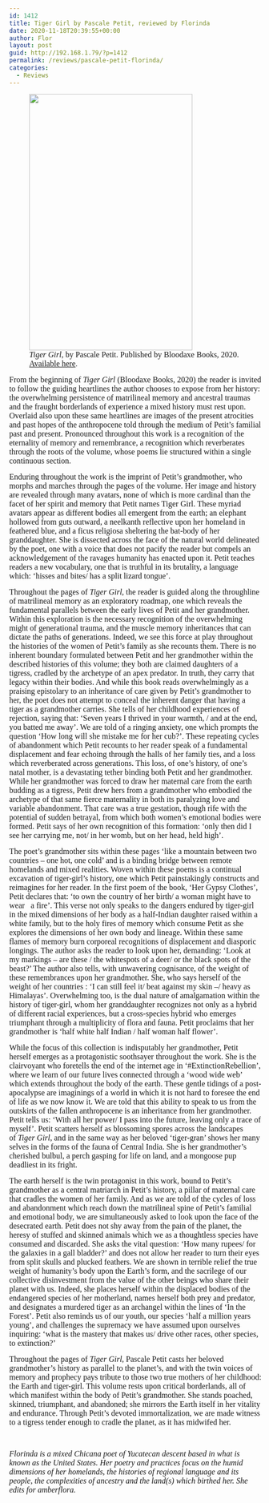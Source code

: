 ```yaml
---
id: 1412
title: Tiger Girl by Pascale Petit, reviewed by Florinda
date: 2020-11-18T20:39:55+00:00
author: Flor
layout: post
guid: http://192.168.1.79/?p=1412
permalink: /reviews/pascale-petit-florinda/
categories:
  - Reviews
---
```

<div class="wp-block-image">
  <figure class="aligncenter size-large is-resized"><img loading="lazy" src="http://amberflora.com/wp-content/uploads/2020/11/petit-652x1024.jpg" alt="" class="wp-image-1430" width="326" height="512" srcset="https://www.amberflora.com/wp-content/uploads/2020/11/petit-652x1024.jpg 652w, https://www.amberflora.com/wp-content/uploads/2020/11/petit-191x300.jpg 191w, https://www.amberflora.com/wp-content/uploads/2020/11/petit-768x1206.jpg 768w, https://www.amberflora.com/wp-content/uploads/2020/11/petit-978x1536.jpg 978w, https://www.amberflora.com/wp-content/uploads/2020/11/petit-1305x2048.jpg 1305w, https://www.amberflora.com/wp-content/uploads/2020/11/petit.jpg 1630w" sizes="(max-width: 326px) 100vw, 326px" /><figcaption><span style="font-family: georgia, palatino, serif; font-size: 12pt;"><em>Tiger Girl</em>, by Pascale Petit. Published by Bloodaxe Books, 2020. <a href="https://www.bloodaxebooks.com/ecs/product/tiger-girl-1243"> Available here</a></span>.</figcaption></figure>
</div>

<span style="font-family: georgia, palatino, serif; font-size: 12pt;">From the beginning of&nbsp;<em>Tiger Girl&nbsp;</em>​(Bloodaxe Books, 2020) the reader is invited to follow the guiding heartlines the author chooses to expose from her history: the overwhelming persistence of matrilineal memory and ancestral traumas and the fraught borderlands of experience a mixed history must rest upon. Overlaid also upon these same heartlines are images of the present atrocities and past hopes of the anthropocene told through the medium of Petit’s familial past and present. Pronounced throughout this work is a recognition of the eternality of memory and remembrance, a recognition which reverberates through the roots of the volume, whose poems lie structured within a single continuous section.<span style="font-family: georgia, palatino, serif; font-size: 12pt;"></p> 

<p>
  <span style="font-family: georgia, palatino, serif; font-size: 12pt;">Enduring throughout the work is the imprint of Petit’s grandmother, who morphs and marches through the pages of the volume. Her image and history are revealed through many avatars, none of which is more cardinal than the facet of her spirit and memory that Petit names Tiger Girl. These myriad avatars appear as different bodies all emergent from the earth; an elephant hollowed from guts outward, a neelkanth reflective upon her homeland in feathered blue, and a ficus religiosa sheltering the bat-body of her granddaughter. She is dissected across the face of the natural world delineated by the poet, one with a voice that does not pacify the reader but compels an acknowledgement of the ravages humanity has enacted upon it. Petit teaches readers a new vocabulary, one that is truthful in its brutality, a language which: ‘hisses and bites/ has a split lizard tongue’.<span style="font-family: georgia, palatino, serif; font-size: 12pt;"></p> 
  
  <p>
    <span style="font-family: georgia, palatino, serif; font-size: 12pt;">Throughout the pages of <em>Tiger Girl</em>​, ​​the reader is guided along the throughline of matrilineal memory as an exploratory roadmap, one which reveals the fundamental parallels between the​&nbsp;early lives of Petit and her grandmother. Within this exploration is the necessary recognition of the overwhelming might of generational trauma, and the muscle memory inheritances that can dictate the paths of generations. Indeed, we see this force at play throughout the histories of the women of Petit’s family as she recounts them. There is no inherent boundary&nbsp;​formulated​&nbsp;​between Petit and her grandmother within the described histories of this volume; they both are claimed daughters of a tigress, cradled by the archetype of an apex predator. In truth, they carry that legacy within their bodies. And while this book reads overwhelmingly as a praising epistolary to an inheritance of care given by Petit’s grandmother to her, the poet does not attempt to conceal the inherent danger that having a tiger as a grandmother carries. She tells of her childhood experiences of rejection, saying that: ‘Seven years I thrived in your warmth, / and at the end, you batted me away’. We are told of a ringing anxiety, one which prompts the question ‘How long will she mistake me for her cub?’. These repeating cycles of abandonment which Petit recounts to her reader speak of a fundamental displacement and fear echoing through the halls of her family ties, and a loss which reverberated across generations. This loss, of one’s history, of one’s natal mother, is a devastating tether binding both Petit and her grandmother. While her grandmother was forced to draw her maternal care from the earth budding as a tigress, Petit drew hers from a grandmother who embodied the archetype of that same fierce maternality in both its paralyzing love and variable abandonment. That care was a true gestation, though rife with the potential of sudden betrayal, from which both women’s emotional bodies were formed. Petit says of her own recognition of this formation: ‘only then did I see her carrying me, not/ in her womb, but on her head, held high’.</span>
  </p>
  
  <p>
    <span style="font-family: georgia, palatino, serif; font-size: 12pt;">The poet’s grandmother sits within these pages ‘like a mountain between two countries – one hot, one cold’ and is a binding bridge between remote homelands and mixed realities. Woven within these poems is a continual excavation of tiger-girl’s history, one which Petit painstakingly constructs and reimagines for her reader. In the first poem of the book, ‘Her Gypsy Clothes’, Petit declares that: ‘to own the country of her birth/ a woman might have to wear&nbsp;&nbsp;&nbsp;a fire’. This verse not only speaks to the dangers endured by tiger-girl in the mixed dimensions of her body as a half-Indian daughter raised within a white family, but to the holy fires of memory which consume Petit as she explores the dimensions of her own body and lineage. Within these same flames of memory burn corporeal recognitions of displacement and diasporic longings. The author asks​&nbsp;​the reader to look upon her, demanding: ‘Look at my markings – are these / the white​​spots of a deer/ or the black spots of the beast?’ The author also tells, with unwavering cognisance, of the weight of these remembrances upon her grandmother. She, who says herself of the weight of her countries : ‘I can still feel it/ beat against my skin –/ heavy as Himalayas’. Overwhelming too, is the dual nature of amalgamation within the history of tiger-girl, whom her granddaughter recognizes not only as a hybrid of different racial ​experiences, but a cross-species​ hybrid who emerges triumphant through a multiplicity of flora and fauna. Petit proclaims that her grandmother is ‘half white half Indian / half woman half flower’.</span>
  </p>
  
  <p>
    <span style="font-family: georgia, palatino, serif; font-size: 12pt;">While the focus of this collection is indisputably her grandmother, Petit herself emerges as a protagonistic soothsayer throughout the work. She is the clairvoyant who foretells the end of the internet age in ‘#ExtinctionRebellion’, where we learn of our future lives connected through a ‘wood wide web’ which extends throughout the body of the earth. These gentle tidings of a post-apocalypse are imaginings of a world in which it is not hard to foresee the end of life as we now know it. We are told that this ability to speak to us from the outskirts of the fallen anthropocene is an inheritance from her grandmother. Petit tells us: ‘With all her power/ I pass into the future, leaving only a trace of myself’. Petit scatters herself as blossoming spores across the landscapes of&nbsp;<em>Tiger Girl,</em> and in the same way as her beloved ‘tiger-gran’ shows her many selves in the forms of the fauna of Central India. She is her grandmother’s cherished bulbul, a perch gasping for life on land, and a mongoose pup deadliest in its fright.</span>
  </p>
  
  <p>
    <span style="font-family: georgia, palatino, serif; font-size: 12pt;">The earth herself is the twin protagonist in this work, bound to Petit’s grandmother as a central matriarch in Petit’s history, a pillar of maternal care that cradles the women of her family. And as we are told of the cycles of loss and abandonment which reach down the matrilineal spine of Petit’s familial and emotional body, we are simultaneously asked to look upon the face of the desecrated earth. Petit does not shy away from the pain of the planet, the heresy of stuffed and skinned animals which we as a thoughtless species have consumed and discarded. She asks the vital question: ‘How many rupees/ for the galaxies in a gall bladder?’ and does not allow her reader to turn their eyes from split skulls and plucked feathers. We are shown in terrible relief the true weight of humanity’s body upon the Earth’s form, and the sacrilege of our collective disinvestment from the value of the other beings who share their planet with us. Indeed, she places herself within the displaced bodies of the endangered species of her motherland, names herself both prey and predator, and designates a murdered tiger as an archangel within the lines of ‘In the Forest’. Petit also reminds us of our youth, our species ‘half a million years young’, and challenges the supremacy we have assumed upon ourselves inquiring: ‘what is the mastery that makes us/ drive other races, other species, to extinction?’</span>
  </p>
  
  <p>
    <span style="font-family: georgia, palatino, serif; font-size: 12pt;">Throughout the pages of <em>Tiger Girl</em>​, Pascale Petit casts her beloved grandmother’s history as parallel to the planet’s, and with the twin voices of memory and prophecy pays tribute to those two true mothers of her childhood: the Earth and tiger-girl. This volume rests upon critical borderlands, all of which manifest within the body of Petit’s grandmother. She stands poached, skinned, triumphant, and abandoned; she mirrors the Earth itself in her vitality and endurance. Through Petit’s devoted immortalization, we are made witness to a tigress tender enough to cradle the planet, as it has midwifed her.</span>
  </p>
  
  <p>
    &nbsp;
  </p>
  
  <p>
    <span style="font-family: georgia, palatino, serif; font-size: 12pt;"><em>Florinda is a mixed Chicana poet of Yucatecan descent based in what is known as the United States. Her poetry and practices focus on the humid dimensions of her homelands, the histories of regional language and its people, the complexities of ancestry and the land(s) which birthed her. She edits for amberflora. </em></span>
  </p>